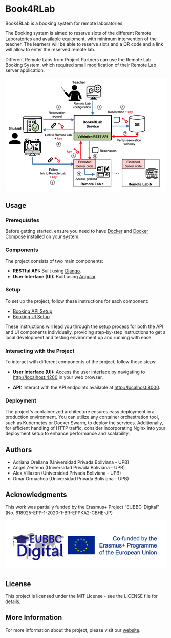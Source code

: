 
# Book4RLab

Book4RLab is a booking system for remote laboratories.

The Booking system is aimed to reserve slots of the different Remote Laboratories and available equipment, with minimum intervention of the teacher.
The learners will be able to reserve slots and a QR code and a link will allow to enter the reserved remote lab.

Different Remote Labs from Project Partners can use the Remote Lab Booking System, which required small modification of their Remote Lab server application.

![](assets/architecture.png)

## Usage
### Prerequisites

Before getting started, ensure you need to have [Docker](https://www.docker.com/) and [Docker Compose](https://docs.docker.com/compose/) installed on your system.

### Components

The project consists of two main components:

-   **RESTful API:** Built using [Django](https://www.djangoproject.com/).
-   **User Interface (UI):** Built using [Angular](https://angular.io/).

### Setup

To set up the project, follow these instructions for each component:
- [Booking API Setup](booking_api/README.md)
- [Booking UI Setup](booking_ui/README.md)

These instructions will lead you through the setup process for both the API and UI components individually, providing step-by-step instructions to get a local development and testing environment up and running with ease.

### Interacting with the Project

To interact with different components of the project, follow these steps:

- **User Interface (UI):** Access the user interface by navigating to [http://localhost:4200](http://localhost:4200) in your web browser.

- **API:** Interact with the API endpoints available at [http://localhost:8000](http://localhost:8000).

### Deployment

The project's containerized architecture ensures easy deployment in a production environment.
You can utilize any container orchestration tool, such as Kubernetes or Docker Swarm, to deploy the services.
Additionally, for efficient handling of HTTP traffic, consider incorporating Nginx into your deployment setup to enhance performance and scalability.

## Authors

 - Adriana Orellana (Universidad Privada Boliviana - UPB)
 - Angel Zenteno (Universidad Privada Boliviana - UPB)
 - Alex Villazon (Universidad Privada Boliviana - UPB)
 - Omar Ormachea (Universidad Privada Boliviana - UPB)

## Acknowledgments

This work was partially funded by the Erasmus+ Project “EUBBC-Digital” (No.
618925-EPP-1-2020-1-BR-EPPKA2-CBHE-JP)

![](assets/erasmus.jpeg)

## License
This project is licensed under the MIT License - see the LICENSE file for details.

## More Information
For more information about the project, please visit our [website](https://eubbc-digital.upb.edu/).
